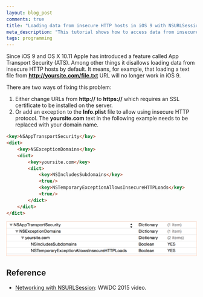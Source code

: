 ```yaml
---
layout: blog_post
comments: true
title: "Loading data from insecure HTTP hosts in iOS 9 with NSURLSession"
meta_description: "This tutorial shows how to access data from insecure HTTP hosts in iOS 9 with NSURLSession."
tags: programming
---
```


Since iOS 9 and OS X 10.11 Apple has introduced a feature called App Transport Security (ATS). Among other things it disallows loading data from insecure HTTP hosts by default. It means, for example, that loading a text file from **http://yoursite.com/file.txt** URL will no longer work in iOS 9.

There are two ways of fixing this problem:

1. Either change URLs from **http://** to **https://** which requires an SSL certificate to be installed on the server.
2. Or add an exception to the **Info.plist** file to allow using insecure HTTP protocol. The **yoursite.com** text in the following example needs to be replaced with your domain name.

```Html
<key>NSAppTransportSecurity</key>
<dict>
    <key>NSExceptionDomains</key>
    <dict>
        <key>yoursite.com</key>
        <dict>
            <key>NSIncludesSubdomains</key>
            <true/>
            <key>NSTemporaryExceptionAllowsInsecureHTTPLoads</key>
            <true/>
        </dict>
    </dict>
</dict>
```

<img src='/image/blog/2015-09-09-loading-data-from-non-secure-hosts-in-ios9-with-nsurlsession.png' alt='Loading data from insecure HTTP sources in iOS 9 with NSURLSession' class='isMax100PercentWide'>


## Reference

* [Networking with NSURLSession](https://developer.apple.com/videos/play/wwdc2015-711/): WWDC 2015 video.